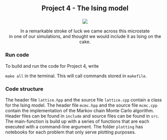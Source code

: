 ## <p align = "center">Project 4 - The Ising model </p>
<p align = "center">
<img src = "https://user-images.githubusercontent.com/43797199/202687893-6a2c4188-31c4-4834-9eb0-c314ba46a022.png">
</p>
<p align = "center">
</b>In a remarkable stroke of luck we came across this microstate <br>in one of our simulations, and thought we would include it as Ising on the cake.</b>
</p>


### Run code
To build and run the code for Project 4, write 

``make all``
in the terminal.
This will call commands stored in ``makefile``.

### Code structure
The header file ``lattice.hpp`` and the source file ``lattice.cpp`` contain a class for the Ising model. 
The header file ``mcmc.hpp`` and the source file ``mcmc.cpp`` contain the implementation of the Markov chain Monte Carlo algorithm.
Header files can be found in ``include`` and source files can be found in ``src``.
The main-function is build up with a series of functions that are each executed with a command-line argument. 
The folder ``plotting`` has notebooks for each problem that only serve plotting purposes. 
